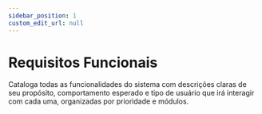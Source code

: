```yaml
---
sidebar_position: 1
custom_edit_url: null
---
```


# Requisitos Funcionais

Cataloga todas as funcionalidades do sistema com descrições claras de seu propósito, comportamento esperado e tipo de usuário que irá interagir com cada uma, organizadas por prioridade e módulos.

